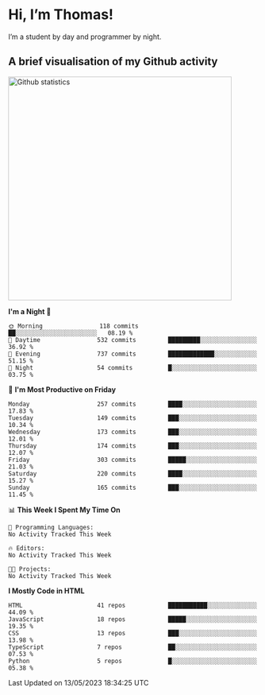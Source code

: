 # Hi, I’m Thomas!
I’m a student by day and programmer by night.

## A brief visualisation of my Github activity

<img title="My Github statistics" alt="Github statistics" width="450px" src="https://github-readme-stats.vercel.app/api?username=thomasrettig&show_icons=true&include_all_commits=true&count_private=true&&hide=issues&theme=tokyonight&border_radius=6px"/>

<!--START_SECTION:waka-->
**I'm a Night 🦉** 

```text
🌞 Morning                118 commits         ██░░░░░░░░░░░░░░░░░░░░░░░   08.19 % 
🌆 Daytime                532 commits         █████████░░░░░░░░░░░░░░░░   36.92 % 
🌃 Evening                737 commits         █████████████░░░░░░░░░░░░   51.15 % 
🌙 Night                  54 commits          █░░░░░░░░░░░░░░░░░░░░░░░░   03.75 % 
```
📅 **I'm Most Productive on Friday** 

```text
Monday                   257 commits         ████░░░░░░░░░░░░░░░░░░░░░   17.83 % 
Tuesday                  149 commits         ███░░░░░░░░░░░░░░░░░░░░░░   10.34 % 
Wednesday                173 commits         ███░░░░░░░░░░░░░░░░░░░░░░   12.01 % 
Thursday                 174 commits         ███░░░░░░░░░░░░░░░░░░░░░░   12.07 % 
Friday                   303 commits         █████░░░░░░░░░░░░░░░░░░░░   21.03 % 
Saturday                 220 commits         ████░░░░░░░░░░░░░░░░░░░░░   15.27 % 
Sunday                   165 commits         ███░░░░░░░░░░░░░░░░░░░░░░   11.45 % 
```


📊 **This Week I Spent My Time On** 

```text
💬 Programming Languages: 
No Activity Tracked This Week

🔥 Editors: 
No Activity Tracked This Week

🐱‍💻 Projects: 
No Activity Tracked This Week
```

**I Mostly Code in HTML** 

```text
HTML                     41 repos            ███████████░░░░░░░░░░░░░░   44.09 % 
JavaScript               18 repos            █████░░░░░░░░░░░░░░░░░░░░   19.35 % 
CSS                      13 repos            ███░░░░░░░░░░░░░░░░░░░░░░   13.98 % 
TypeScript               7 repos             ██░░░░░░░░░░░░░░░░░░░░░░░   07.53 % 
Python                   5 repos             █░░░░░░░░░░░░░░░░░░░░░░░░   05.38 % 
```




 Last Updated on 13/05/2023 18:34:25 UTC
<!--END_SECTION:waka-->
